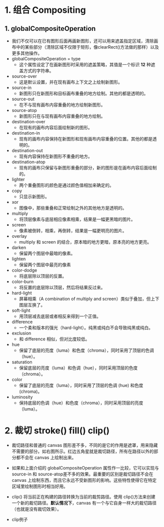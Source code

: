 # 1. 组合 Compositing

## 1. globalCompositeOperation
+ 我们不仅可以在已有图形后面再画新图形，还可以用来遮盖指定区域，清除画布中的某些部分（清除区域不仅限于矩形，像clearRect()方法做的那样）以及更多其他操作。
+ globalCompositeOperation = type
  + 这个属性设定了在画新图形时采用的遮盖策略，其值是一个标识 **12** 种遮盖方式的字符串。
+ source-over
  + 这是默认设置，并在现有画布上下文之上绘制新图形。
+ source-in
  + 新图形只在新图形和目标画布重叠的地方绘制。其他的都是透明的。
+ source-out
  + 在不与现有画布内容重叠的地方绘制新图形。
+ source-atop
  + 新图形只在与现有画布内容重叠的地方绘制。
+ destination-over
  + 在现有的画布内容后面绘制新的图形。
+ destination-in
  + 现有的画布内容保持在新图形和现有画布内容重叠的位置。其他的都是透明的。
+ destination-out
  + 现有内容保持在新图形不重叠的地方。
+ destination-atop
  + 现有的画布只保留与新图形重叠的部分，新的图形是在画布内容后面绘制的。
+ lighter
  + 两个重叠图形的颜色是通过颜色值相加来确定的。
+ copy
  + 只显示新图形。
+ xor 
  + 图像中，那些重叠和正常绘制之外的其他地方是透明的。
+ multiply
  + 将顶层像素与底层相应像素相乘，结果是一幅更黑暗的图片。
+ screen
  + 像素被倒转，相乘，再倒转，结果是一幅更明亮的图片。
+ overlay
  + multiply 和 screen 的结合，原本暗的地方更暗，原本亮的地方更亮。
+ darken
  + 保留两个图层中最暗的像素。
+ lighten
  + 保留两个图层中最亮的像素
+ color-dodge
  + 将底层除以顶层的反置。
+ color-burn
  + 将反置的底层除以顶层，然后将结果反过来。
+ hard-light
  + 屏幕相乘（A combination of multiply and screen）类似于叠加，但上下图层互换了。
+ soft-light
  + 用顶层减去底层或者相反来得到一个正值。
+ difference
  + 一个柔和版本的强光（hard-light）。纯黑或纯白不会导致纯黑或纯白。
+ exclusion
  + 和 difference 相似，但对比度较低。
+ hue
  + 保留了底层的亮度（luma）和色度（chroma），同时采用了顶层的色调（hue）。
+ saturation
  + 保留底层的亮度（luma）和色调（hue），同时采用顶层的色度（chroma）。
+ color
  + 保留了底层的亮度（luma），同时采用了顶层的色调 (hue) 和色度 (chroma)。
+ luminosity
  + 保持底层的色调（hue）和色度（chroma），同时采用顶层的亮度（luma）。


# 2. 裁切 stroke() fill() clip()
+ 裁切路径和普通的 canvas 图形差不多，不同的是它的作用是遮罩，用来隐藏不需要的部分。如右图所示。红边五角星就是裁切路径，所有在路径以外的部分都不会在 canvas 上绘制出来。

+ 如果和上面介绍的 globalCompositeOperation 属性作一比较，它可以实现与 source-in 和 source-atop差不多的效果。最重要的区别是裁切路径不会在 canvas 上绘制东西，而且它永远不受新图形的影响。这些特性使得它在特定区域里绘制图形时相当好用。

+ clip()
将当前正在构建的路径转换为当前的裁剪路径。使用 clip()方法来创建一个新的裁切路径。**默认情况下**，canvas 有一个与它自身一样大的裁切路径（也就是没有裁切效果）。

+ clip例子
```js